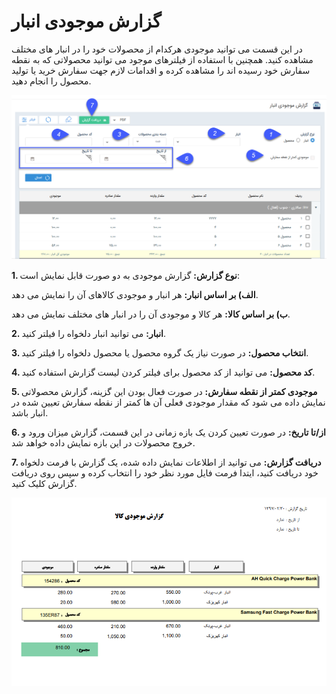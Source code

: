 # گزارش موجودی انبار

در این قسمت می توانید موجودی هرکدام از محصولات خود را در انبار های مختلف مشاهده کنید. همچنین  با استفاده از فیلترهای موجود می توانید محصولاتی که به نقطه سفارش خود رسیده اند را مشاهده کرده و اقدامات لازم جهت سفارش خرید یا تولید محصول را انجام دهید.

![](Inventoryproduct11.png)

**1. نوع گزارش:** گزارش  موجودی به دو صورت قابل نمایش است:

**الف) بر اساس انبار:** هر انبار و موجودی کالاهای آن را نمایش می دهد.

**ب) بر اساس کالا:** هر کالا و موجودی آن را در انبار های مختلف نمایش می دهد.

**2. انبار:** می توانید انبار دلخواه را فیلتر کنید.

**3. انتخاب محصول:** در صورت نیاز یک گروه محصول یا محصول دلخواه را فیلتر کنید.

**4. کد محصول:** می توانید از کد محصول برای فیلتر کردن لیست گزارش استفاده کنید.

**5. موجودی کمتر از نقطه سفارش:** در صورت فعال بودن این گزینه، گزارش محصولاتی نمایش داده می شود که مقدار موجودی فعلی آن ها کمتر از نقطه سفارش تعیین شده در انبار باشد.

**6. از/تا تاریخ:** در صورت تعیین کردن یک بازه زمانی در این قسمت، گزارش میزان ورود و خروج محصولات در این بازه نمایش داده خواهد شد.

**7. دریافت گزارش:** می توانید از اطلاعات نمایش داده شده، یک گزارش با فرمت دلخواه خود دریافت کنید، ایتدا فرمت فایل مورد نظر خود را انتخاب کرده و سپس روی دریافت گزارش کلیک کنید.

![](Inventoryproduct2.png)

